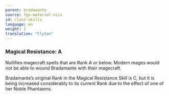 ```yaml
---
parent: bradamante
source: fgo-material-viii
id: class-skills
language: en
weight: 1
translation: "Clyton"
---
```


### Magical Resistance: A

Nullifies magecraft spells that are Rank A or below. Modern mages would not be able to wound Bradamante with their magecraft.

Bradamante’s original Rank in the Magical Resistance Skill is C, but it is being increased considerably to its current Rank due to the effect of one of her Noble Phantasms.
